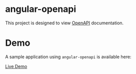 # angular-openapi

This project is designed to view [OpenAPI](https://swagger.io/specification/) documentation.

# Demo
A sample application using ```angular-openapi``` is available here:

[Live Demo](https://jacobbrandt.github.io/angular-openapi/)